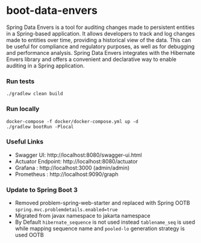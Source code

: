 # boot-data-envers

Spring Data Envers is a tool for auditing changes made to persistent entities in a Spring-based application. It allows developers to track and log changes made to entities over time, providing a historical view of the data. This can be useful for compliance and regulatory purposes, as well as for debugging and performance analysis. Spring Data Envers integrates with the Hibernate Envers library and offers a convenient and declarative way to enable auditing in a Spring application.

### Run tests

`./gradlew clean build`

### Run locally

```shell
docker-compose -f docker/docker-compose.yml up -d
./gradlew bootRun -Plocal
```

### Useful Links

* Swagger UI: http://localhost:8080/swagger-ui.html
* Actuator Endpoint: http://localhost:8080/actuator
* Grafana : http://localhost:3000 (admin/admin)
* Prometheus : http://localhost:9090/graph

### Update to Spring Boot 3

* Removed problem-spring-web-starter and replaced with Spring OOTB `spring.mvc.problemdetails.enabled=true`
* Migrated from javax namespace to jakarta namespace
* By Default `hibernate_sequence` is not used instead `tablename_seq` is used while mapping sequence name and `pooled-lo` generation strategy is used OOTB
